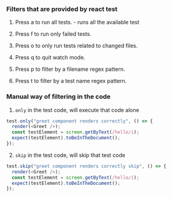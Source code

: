 ### Filters that are provided by react test

1. Press a to run all tests. - runs all the available test

2. Press f to run only failed tests.

3. Press o to only run tests related to changed files.

4. Press q to quit watch mode.

5. Press p to filter by a filename regex pattern.

6. Press t to filter by a test name regex pattern.

### Manual way of filtering in the code

1. `only` in the test code, will execute that code alone

```js
test.only("greet component renders correctly", () => {
  render(<Greet />);
  const testElement = screen.getByText(/hello/i);
  expect(testElement).toBeInTheDocument();
});
```

2. `skip` in the test code, will skip that test code

```js
test.skip("greet component renders correctly skip", () => {
  render(<Greet />);
  const testElement = screen.getByText(/hello/i);
  expect(testElement).toBeInTheDocument();
});
```
